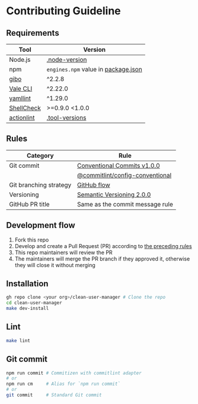 # Contributing Guideline

## Requirements

| Tool                                                        | Version                                                                                                    |
| ----------------------------------------------------------- | ---------------------------------------------------------------------------------------------------------- |
| Node.js                                                     | [.node-version](https://github.com/haru52/clean-user-manager/blob/main/.node-version#L1)                   |
| npm                                                         | `engines.npm` value in [package.json](https://github.com/haru52/clean-user-manager/blob/main/package.json) |
| [gibo](https://github.com/simonwhitaker/gibo#readme)        | ^2.2.8                                                                                                     |
| [Vale CLI](https://vale.sh/)                                | ^2.22.0                                                                                                    |
| [yamllint](https://yamllint.readthedocs.io/)                | ^1.29.0                                                                                                    |
| [ShellCheck](https://github.com/koalaman/shellcheck#readme) | >=0.9.0 <1.0.0                                                                                             |
| [actionlint](https://github.com/rhysd/actionlint#readme)    | [.tool-versions](https://github.com/haru52/clean-user-manager/blob/main/.tool-versions)                    |

## Rules

| Category               | Rule                                                                                                                                       |
| ---------------------- | ------------------------------------------------------------------------------------------------------------------------------------------ |
| Git commit             | [Conventional Commits v1.0.0](https://www.conventionalcommits.org/en/v1.0.0/)                                                              |
|                        | [@commitlint/config-conventional](https://github.com/conventional-changelog/commitlint/tree/master/@commitlint/config-conventional#readme) |
| Git branching strategy | [GitHub flow](https://docs.github.com/en/get-started/quickstart/github-flow)                                                               |
| Versioning             | [Semantic Versioning 2.0.0](https://semver.org/spec/v2.0.0.html)                                                                           |
| GitHub PR title        | Same as the commit message rule                                                                                                            |

## Development flow

1. Fork this repo
2. Develop and create a Pull Request (PR) according to [the preceding rules](#rules)
3. This repo maintainers will review the PR
4. The maintainers will merge the PR branch if they approved it, otherwise they will close it without merging

## Installation

```sh
gh repo clone <your org>/clean-user-manager # Clone the repo
cd clean-user-manager
make dev-install
```

## Lint

```sh
make lint
```

## Git commit

```sh
npm run commit # Commitizen with commitlint adapter
# or
npm run cm     # Alias for `npm run commit`
# or
git commit     # Standard Git commit
```

